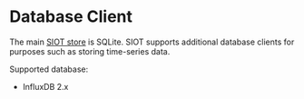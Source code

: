 # Database Client

The main [SIOT store](../ref/store.md) is SQLite. SIOT supports additional
database clients for purposes such as storing time-series data.

Supported database:

- InfluxDB 2.x
